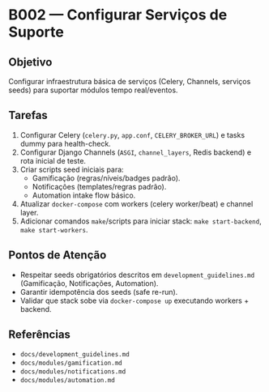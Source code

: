 # B002 — Configurar Serviços de Suporte

## Objetivo
Configurar infraestrutura básica de serviços (Celery, Channels, serviços seeds) para suportar módulos tempo real/eventos.

## Tarefas
1. Configurar Celery (`celery.py`, `app.conf`, `CELERY_BROKER_URL`) e tasks dummy para health-check.
2. Configurar Django Channels (`ASGI`, `channel_layers`, Redis backend) e rota inicial de teste.
3. Criar scripts seed iniciais para:
   - Gamificação (regras/níveis/badges padrão).
   - Notificações (templates/regras padrão).
   - Automation intake flow básico.
4. Atualizar `docker-compose` com workers (celery worker/beat) e channel layer.
5. Adicionar comandos `make`/scripts para iniciar stack: `make start-backend`, `make start-workers`.

## Pontos de Atenção
- Respeitar seeds obrigatórios descritos em `development_guidelines.md` (Gamificação, Notificações, Automation).
- Garantir idempotência dos seeds (safe re-run).
- Validar que stack sobe via `docker-compose up` executando workers + backend.

## Referências
- `docs/development_guidelines.md`
- `docs/modules/gamification.md`
- `docs/modules/notifications.md`
- `docs/modules/automation.md`
